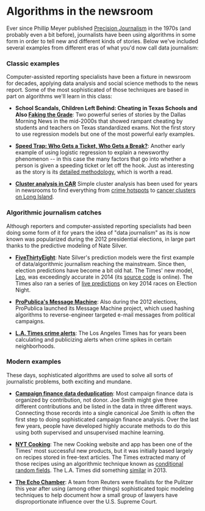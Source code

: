 # Algorithms in the newsroom

Ever since Phillip Meyer published [Precision Journalism](http://www.unc.edu/~pmeyer/book/) in the 1970s (and probably even a bit before), journalists have been using algorithms in some form in order to tell new and different kinds of stories. Below we've included several examples from different eras of what you'd now call data journalism:

### Classic examples

Computer-assisted reporting specialists have been a fixture in newsroom for decades, applying data analysis and social science methods to the news report. Some of the most sophisticated of those techniques are based in part on algorithms we'll learn in this class:

- **School Scandals, Children Left Behind: Cheating in Texas Schools and Also [Faking the Grade](http://clipfile.org/?p=892)**: Two powerful series of stories by the Dallas Morning News in the mid-2000s that showed rampant cheating by students and teachers on Texas standardized exams. Not the first story to use regression models but one of the most powerful early examples.

- **[Speed Trap: Who Gets a Ticket, Who Gets a Break?](http://www.boston.com/globe/metro/packages/tickets/)**: Another early example of using logistic regression to explain a newsworthy phenomenon -- in this case the many factors that go into whether a person is given a speeding ticket or let off the hook. Just as interesting as the story is its [detailed methodology](http://www.boston.com/globe/metro/packages/tickets/study.pdf), which is worth a read.

- **[Cluster analysis in CAR](https://www.ire.org/publications/search-uplink-archives/167/)** Simple cluster analysis has been used for years in newsrooms to find everything from [crime hotspots](http://www.icpsr.umich.edu/CrimeStat/) to [cancer clusters on Long Island](http://www.ij-healthgeographics.com/content/2/1/3).

### Algorithmic journalism catches 

Although reporters and computer-assisted reporting specialists had been doing some form of it for years the idea of "data journalism" as its is now known was popularized during the 2012 presidential elections, in large part thanks to the predictive modeling of Nate Silver.

- **[FiveThirtyEight](http://fivethirtyeight.blogs.nytimes.com/fivethirtyeights-2012-forecast/)**: Nate Silver's prediction models were the first example of data/algorithmic journalism reaching the mainstream. Since then, election predictions have become a bit old hat. The Times' new model, [Leo](http://www.nytimes.com/newsgraphics/2014/senate-model/), was exceedingly accurate in 2014 (its [source code](https://github.com/TheUpshot/leo-senate-model) is online). The Times also ran a series of [live predictions](http://elections.nytimes.com/2014/senate-model) on key 2014 races on Election Night.

- **[ProPublica's Message Machine](https://projects.propublica.org/emails/)**: Also during the 2012 elections, ProPublica launched its Message Machine project, which used hashing algorithms to reverse-engineer targeted e-mail messages from political campaigns.

- **[L.A. Times crime alerts](http://maps.latimes.com/crime/)**: The Los Angeles Times has for years been calculating and publicizing alerts when crime spikes in certain neighborhoods.

### Modern examples

These days, sophisticated algorithms are used to solve all sorts of journalistic problems, both exciting and mundane.

- **[Campaign finance data deduplication](https://github.com/cjdd3b/fec-standardizer/wiki)**: Most campaign finance data is organized by contribution, not donor. Joe Smith might give three different contributions and be listed in the data in three different ways. Connecting those records into a single canonical Joe Smith is often the first step to doing sophisticated campaign finance analysis. Over the last few years, people have developed highly accurate methods to do this using both supervised and unsupervised machine learning.

- **[NYT Cooking](http://cooking.nytimes.com/)**: The new Cooking website and app has been one of the Times' most successful new products, but it was initially based largely on recipes stored in free-text articles. The Times extracted many of those recipes using an algorithmic technique known as [conditional random fields](http://open.blogs.nytimes.com/2015/04/09/extracting-structured-data-from-recipes-using-conditional-random-fields/). The L.A. Times did something [similar](https://source.opennews.org/en-US/articles/how-we-made-new-california-cookbook/) in 2013.

- **[The Echo Chamber](http://www.reuters.com/investigates/special-report/scotus/)**: A team from Reuters were finalists for the Pulitzer this year after using (among other things) sophisticated topic modeling techniques to help document how a small group of lawyers have disproportionate influence over the U.S. Supreme Court.